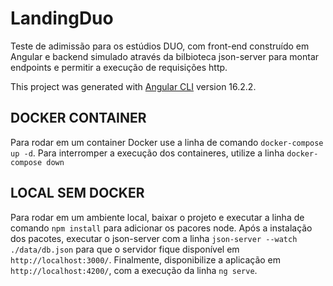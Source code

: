 # LandingDuo

Teste de adimissão para os estúdios DUO, com front-end construído em Angular e backend simulado através da bilbioteca json-server para montar endpoints e permitir a execução de requisições http.

This project was generated with [Angular CLI](https://github.com/angular/angular-cli) version 16.2.2.


## DOCKER CONTAINER

Para rodar em um container Docker use a linha de comando `docker-compose up -d`.
Para interromper a execução dos containeres, utilize a linha `docker-compose down`

## LOCAL SEM DOCKER

Para rodar em um ambiente local, baixar o projeto e executar a linha de comando `npm install` para adicionar os pacores node.
Após a instalação dos pacotes, executar o json-server com a linha `json-server --watch ./data/db.json` para que o servidor fique disponível em `http://localhost:3000/`.
Finalmente, disponibilize a aplicação em `http://localhost:4200/`, com a execução da linha `ng serve`.
